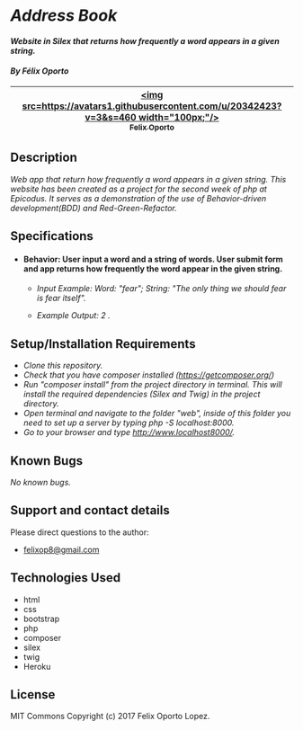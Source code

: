 # _Address Book_

#### _Website in Silex that returns how frequently a word appears in a given string._
#### _By Félix Oporto_
| [<img src=https://avatars1.githubusercontent.com/u/20342423?v=3&s=460 width="100px;"/><br /><sub>Felix Oporto</sub>](https://github.com/felixop8) |
| :---: |


## Description

_Web app that return how frequently a word appears in a given string. This website has been created as a project for the second week of php at Epicodus. It serves as a demonstration of the use of Behavior-driven development(BDD) and Red-Green-Refactor._

## Specifications


* #### Behavior: User input a word and a string of words. User submit form and app returns how frequently the word appear in the given string.  

    * _Input Example: Word: "fear"; String: "The only thing we should fear is fear itself"._

    * _Example Output: 2 ._


## Setup/Installation Requirements

* _Clone this repository._
* _Check that you have composer installed (https://getcomposer.org/)_
* _Run "composer install" from the project directory in terminal. This will install the required dependencies (Silex and Twig) in the project directory._
* _Open terminal and navigate to the folder "web", inside of this folder you need to set up  a server by typing php -S localhost:8000._
* _Go to your browser and type http://www.localhost8000/._


## Known Bugs

_No known bugs._

## Support and contact details

Please direct questions  to the author:
  * felixop8@gmail.com


## Technologies Used
  - html
  - css
  - bootstrap
  - php
  - composer
  - silex
  - twig
  - Heroku


## License
MIT Commons
Copyright (c) 2017 Felix Oporto Lopez.
